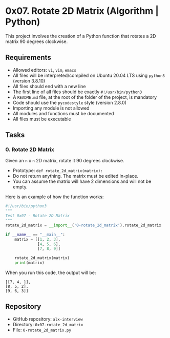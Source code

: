 
# 0x07. Rotate 2D Matrix (Algorithm | Python)

This project involves the creation of a Python function that rotates a 2D matrix 90 degrees clockwise.

## Requirements

- Allowed editors: `vi`, `vim`, `emacs`
- All files will be interpreted/compiled on Ubuntu 20.04 LTS using `python3` (version 3.8.10)
- All files should end with a new line
- The first line of all files should be exactly `#!/usr/bin/python3`
- A `README.md` file, at the root of the folder of the project, is mandatory
- Code should use the `pycodestyle` style (version 2.8.0)
- Importing any module is not allowed
- All modules and functions must be documented
- All files must be executable

## Tasks

### 0. Rotate 2D Matrix

Given an `n` x `n` 2D matrix, rotate it 90 degrees clockwise.

- Prototype: `def rotate_2d_matrix(matrix):`
- Do not return anything. The matrix must be edited in-place.
- You can assume the matrix will have 2 dimensions and will not be empty.

Here is an example of how the function works:

```python
#!/usr/bin/python3
"""
Test 0x07 - Rotate 2D Matrix
"""
rotate_2d_matrix = __import__('0-rotate_2d_matrix').rotate_2d_matrix

if __name__ == "__main__":
    matrix = [[1, 2, 3],
              [4, 5, 6],
              [7, 8, 9]]

    rotate_2d_matrix(matrix)
    print(matrix)

```

When you run this code, the output will be:

```
[[7, 4, 1],
[8, 5, 2],
[9, 6, 3]]

```

## Repository

- GitHub repository: `alx-interview`
- Directory: `0x07-rotate_2d_matrix`
- File: `0-rotate_2d_matrix.py`
